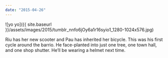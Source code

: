 ```yaml
---
date: "2015-04-26"
---
```


![yo yo]({{ site.baseurl }}/assets/images/2015/tumblr_nnfo6jOy6a1r16syio1_1280-1024x576.jpg)

Riu has her new scooter and Pau has inherited her bicycle. This was his first cycle around the barrio. He face-planted into just one tree, one town hall, and one shop shutter. He’ll be wearing a helmet next time.
